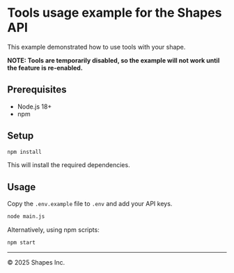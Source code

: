 # Tools usage example for the Shapes API

This example demonstrated how to use tools with your shape.

**NOTE: Tools are temporarily disabled, so the example will not work until the feature is re-enabled.**

## Prerequisites

- Node.js 18+
- npm

## Setup

```bash
npm install
```

This will install the required dependencies.

## Usage

Copy the `.env.example` file to `.env` and add your API keys.

```bash
node main.js
```

Alternatively, using npm scripts:

```bash
npm start
```

------------------
© 2025 Shapes Inc.